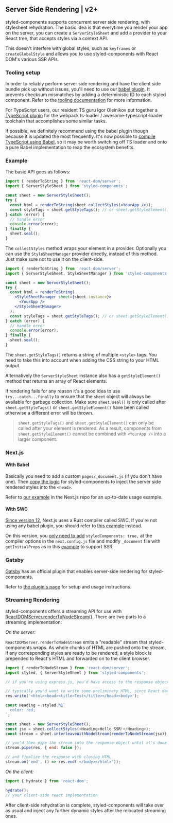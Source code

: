 ## Server Side Rendering | v2+

styled-components supports concurrent server side rendering, with stylesheet rehydration.
The basic idea is that everytime you render your app on the server, you can create
a `ServerStyleSheet` and add a provider to your React tree, that accepts styles
via a context API.

This doesn't interfere with global styles, such as `keyframes` or `createGlobalStyle` and
allows you to use styled-components with React DOM's various SSR APIs.

### Tooling setup

In order to reliably perform server side rendering and have the client side bundle pick up without issues, you'll need to use our [babel plugin](/docs/tooling#babel-plugin). It prevents checksum mismatches by adding a deterministic ID to each styled component. Refer to the [tooling documentation](/docs/tooling#serverside-rendering) for more information.

For TypeScript users, our resident TS guru Igor Oleinikov put together a [TypeScript plugin](/docs/tooling#typescript-plugin) for the webpack ts-loader / awesome-typescript-loader toolchain that accomplishes some similar tasks.

If possible, we definitely recommend using the babel plugin though because it is updated the most frequently. It's now possible to [compile TypeScript using Babel](https://babeljs.io/docs/en/babel-preset-typescript), so it may be worth switching off TS loader and onto a pure Babel implementation to reap the ecosystem benefits.

### Example

The basic API goes as follows:

```jsx
import { renderToString } from 'react-dom/server';
import { ServerStyleSheet } from 'styled-components';

const sheet = new ServerStyleSheet();
try {
  const html = renderToString(sheet.collectStyles(<YourApp />));
  const styleTags = sheet.getStyleTags(); // or sheet.getStyleElement();
} catch (error) {
  // handle error
  console.error(error);
} finally {
  sheet.seal();
}
```

The `collectStyles` method wraps your element in a provider. Optionally you can use
the `StyleSheetManager` provider directly, instead of this method. Just make sure not to
use it on the client-side.

```jsx
import { renderToString } from 'react-dom/server';
import { ServerStyleSheet, StyleSheetManager } from 'styled-components';

const sheet = new ServerStyleSheet();
try {
  const html = renderToString(
    <StyleSheetManager sheet={sheet.instance}>
      <YourApp />
    </StyleSheetManager>
  );
  const styleTags = sheet.getStyleTags(); // or sheet.getStyleElement();
} catch (error) {
  // handle error
  console.error(error);
} finally {
  sheet.seal();
}
```

The `sheet.getStyleTags()` returns a string of multiple `<style>` tags.
You need to take this into account when adding the CSS string to your HTML output.

Alternatively the `ServerStyleSheet` instance also has a `getStyleElement()` method
that returns an array of React elements.

If rendering fails for any reason it's a good idea to use `try...catch...finally` to ensure that the `sheet` object will always be available for garbage collection. Make sure `sheet.seal()` is only called after `sheet.getStyleTags()` or `sheet.getStyleElement()` have been called otherwise a different error will be thrown.

> `sheet.getStyleTags()` and `sheet.getStyleElement()` can only be called after your element is rendered. As a result, components from `sheet.getStyleElement()` cannot be combined with `<YourApp />` into a larger component.

### Next.js

#### With Babel

Basically you need to add a custom `pages/_document.js` (if you don't have one). Then [copy the logic](https://github.com/vercel/next.js/blob/canary/examples/with-styled-components-babel/pages/_document.tsx) for styled-components to inject the server side rendered styles into the `<head>`.

Refer to [our example](https://github.com/vercel/next.js/tree/canary/examples/with-styled-components-babel) in the Next.js repo for an up-to-date usage example.

#### With SWC

[Since version 12](https://nextjs.org/blog/next-12), Next.js uses a Rust compiler called SWC. If you're not using any babel plugin, you should refer to [this example](https://github.com/vercel/next.js/tree/canary/examples/with-styled-components) instead.

On this version, you [only need to add](https://github.com/vercel/next.js/blob/canary/examples/with-styled-components/next.config.js) `styledComponents: true,` at the compiler options in the `next.config.js` file and modify `_document` file with `getInitialProps` as in this [example](https://github.com/vercel/next.js/blob/canary/examples/with-styled-components/pages/_document.tsx) to support SSR.

### Gatsby

[Gatsby](https://www.gatsbyjs.org/) has an official plugin that enables server-side rendering for styled-components.

Refer to [the plugin's page](https://www.gatsbyjs.org/packages/gatsby-plugin-styled-components/) for setup and usage instructions.

### Streaming Rendering

styled-components offers a streaming API for use with [ReactDOMServer.renderToNodeStream()](https://reactjs.org/docs/react-dom-server.html#rendertonodestream). There are two parts to a streaming implementation:

_On the server:_

`ReactDOMServer.renderToNodeStream` emits a "readable" stream that styled-components wraps. As whole chunks of HTML are pushed onto the stream, if any corresponding styles are ready to be rendered, a style block is prepended to React's HTML and forwarded on to the client browser.

```js
import { renderToNodeStream } from 'react-dom/server';
import styled, { ServerStyleSheet } from 'styled-components';

// if you're using express.js, you'd have access to the response object "res"

// typically you'd want to write some preliminary HTML, since React doesn't handle this
res.write('<html><head><title>Test</title></head><body>');

const Heading = styled.h1`
  color: red;
`;

const sheet = new ServerStyleSheet();
const jsx = sheet.collectStyles(<Heading>Hello SSR!</Heading>);
const stream = sheet.interleaveWithNodeStream(renderToNodeStream(jsx));

// you'd then pipe the stream into the response object until it's done
stream.pipe(res, { end: false });

// and finalize the response with closing HTML
stream.on('end', () => res.end('</body></html>'));
```

_On the client:_

```js
import { hydrate } from 'react-dom';

hydrate();
// your client-side react implementation
```

After client-side rehydration is complete, styled-components will take over as usual and inject any further dynamic styles after the relocated streaming ones.
